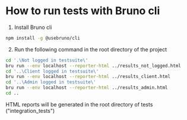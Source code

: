 How to run tests with Bruno cli
===============================
1. Install Bruno cli

```bash
npm install -g @usebruno/cli
```

2. Run the following command in the root directory of the project

```bash
cd '.\Not logged in testsuite\'
bru run --env localhost --reporter-html ../results_not_logged.html
cd '..\Client logged in testsuite\'
bru run --env localhost --reporter-html ../results_client.html
cd '..\Admin logged in testsuite\'
bru run --env localhost --reporter-html ../results_admin.html
cd ..
```
HTML reports will be generated in the root directory of tests ("integration_tests")
